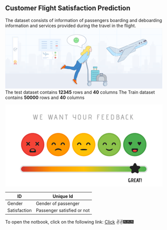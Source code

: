 ## **Customer Flight Satisfaction Prediction**
The dataset consists of information of passengers boarding and deboarding information and services provided during the travel in the flight.
![Airline satisfaction Image1.png](https://github.com/anNda1/Customer_satisfaction_survey_air_travel/blob/main/Airline%20satisfaction%20Image1.png?raw=true)
The test dataset contains **12345** rows and **40** columns
The Train dataset contains **50000** rows and **40** columns

![Image2.png](https://github.com/anNda1/Customer_satisfaction_survey_air_travel/blob/main/Image2.png?raw=true)

|ID|  Unique Id|
|--|--|
|Gender  | Gender of passenger |
|Satisfaction | Passenger satisfied or not

To open the notbook, click on the following link: [Click](https://github.com/anNda1/Customer_satisfaction_survey_air_travel/blob/main/Flight%20Passenger%20Satisfaction%20Prediction.ipynb)
✌✌🎆🎆🎆

